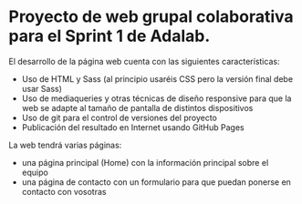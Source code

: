 # Proyecto de web grupal colaborativa para el Sprint 1 de Adalab. 

El desarrollo de la página web cuenta con las siguientes características:
- Uso de HTML y Sass (al principio usaréis CSS pero la versión final debe usar Sass)
- Uso de mediaqueries y otras técnicas de diseño responsive para que la web se adapte al tamaño de pantalla de distintos dispositivos
- Uso de git para el control de versiones del proyecto
- Publicación del resultado en Internet usando GitHub Pages

La web tendrá varias páginas:
- una página principal (Home) con la información principal sobre el equipo
- una página de contacto con un formulario para que puedan ponerse en contacto con vosotras
